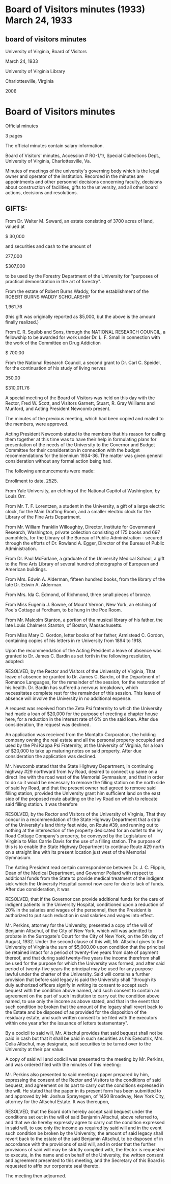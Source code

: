 Board of Visitors minutes (1933) March 24, 1933
===============================================

board of visitors minutes
-------------------------

University of Virginia, Board of Visitors

March 24, 1933

University of Virginia Library

Charlottesville, Virginia

2006

Board of Visitors minutes
=========================

Official minutes

3 pages

The official minutes contain salary information.

Board of Visitors' minutes, Accession # RG-1/1/, Special Collections Dept., University of Virginia, Charlottesville, Va.

Minutes of meetings of the university's governing body which is the legal owner and operator of the institution. Recorded in the minutes are appointments and other personnel decisions concerning faculty, decisions about construction of facilities, gifts to the university, and all other board actions, decisions and resolutions.

GIFTS:
------

From Dr. Walter M. Seward, an estate consisting of 3700 acres of land, valued at

$ 30,000

and securities and cash to the amount of

277,000

$307,000

to be used by the Forestry Department of the University for "purposes of practical demonstration in the art of forestry".

From the estate of Robert Burns Waddy, for the establishment of the ROBERT BURNS WADDY SCHOLARSHIP

1,961.76

(this gift was originally reported as $5,000, but the above is the amount finally realized.)

From E. R. Squibb and Sons, through the NATIONAL RESEARCH COUNCIL, a fellowship to be awarded for work under Dr. L. F. Small in connection with the work of the Committee on Drug Addiction

$ 700.00

From the National Research Council, a second grant to Dr. Carl C. Speidel, for the continuation of his study of living nerves

350.00

$310,011.76

A special meeting of the Board of Visitors was held on this day with the Rector, Fred W. Scott, and Visitors Garnett, Stuart, R. Gray Williams and Munford, and Acting President Newcomb present.

The minutes of the previous meeting, which had been copied and mailed to the members, were approved.

Acting President Newcomb stated to the members that his reason for calling them together at this time was to have their help in formulating plans for presentation of the needs of the University to the Governor and Budget Committee for their consideration in connection with the budget recommendations for the biennium 1934-36. The matter was given general consideration without any formal action being had.

The following announcements were made:

Enrollment to date, 2525.

From Yale University, an etching of the National Capitol at Washington, by Louis Orr.

From Mr. T. F. Lorentzen, a student in the University, a gift of a large electric clock, for the Main Drafting Room, and a smaller electric clock for the Library of the Fine Arts Department.

From Mr. William Franklin Willoughby, Director, Institute for Government Research, Washington, private collection consisting of 175 books and 697 pamphlets, for the Library of the Bureau of Public Administration - secured through the efforts of Dr. Rowland A. Egger, Director of the Bureau of Public Administration.

From Dr. Paul McFarlane, a graduate of the University Medical School, a gift to the Fine Arts Library of several hundred photographs of European and American buildings.

From Mrs. Edwin A. Alderman, fifteen hundred books, from the library of the late Dr. Edwin A. Alderman.

From Mrs. Ida C. Edmond, of Richmond, three small pieces of bronze.

From Miss Eugenia J. Bowne, of Mount Vernon, New York, an etching of Poe's Cottage at Fordham, to be hung in the Poe Room.

From Mr. Malcolm Stanton, a portion of the musical library of his father, the late Louis Chalmers Stanton, of Boston, Massachusetts.

From Miss Mary D. Gordon, letter books of her father, Armistead C. Gordon, containing copies of his letters in re University from 1894 to 1918.

Upon the recommendation of the Acting President a leave of absence was granted to Dr. James C. Bardin as set forth in the following resolution, adopted:

RESOLVED, by the Rector and Visitors of the University of Virginia, That leave of absence be granted to Dr. James C. Bardin, of the Department of Romance Languages, for the remainder of the session, for the restoration of his health. Dr. Bardin has suffered a nervous breakdown, which necessitates complete rest for the remainder of this session. This leave of absence will involve the University in no additional expense.

A request was received from the Zeta Psi fraternity to which the University had made a loan of $20,000 for the purpose of erecting a chapter house here, for a reduction in the interest rate of 6% on the said loan. After due consideration, the request was declined.

An application was received from the Montalto Corporation, the holding company owning the real estate and all the personal property occupied and used by the Phi Kappa Psi Fraternity, at the University of Virginia, for a loan of $20,000 to take up maturing notes on said property. After due consideration the application was declined.

Mr. Newcomb stated that the State Highway Department, in continuing highway #29 northward from Ivy Road, desired to connect up same on a direct line with the road west of the Memorial Gymnasium, and that in order to do so it would be necessary to remove the filling station on the north side of said Ivy Road, and that the present owner had agreed to remove said filling station, provided the University grant him sufficient land on the east side of the proposed route abutting on the Ivy Road on which to relocate said filling station. It was therefore

RESOLVED, by the Rector and Visitors of the University of Virginia, That they concur in a recommendation of the State Highway Department that a strip of the University's land thirty feet wide, on Route #39, and running out to nothing at the intersection of the property dedicated for an outlet to the Ivy Road Cottage Company's property, be conveyed by the Legislature of Virginia to Miss Carrie Davis for the use of a filling station. The purpose of this is to enable the State Highway Department to continue Route #29 north on a straight line with its present location just west of the Memorial Gymnasium.

The Acting President read certain correspondence between Dr. J. C. Flippin, Dean of the Medical Department, and Governor Pollard with respect to additional funds from the State to provide medical treatment of the indigent sick which the University Hospital cannot now care for due to lack of funds. After due consideration, it was

RESOLVED, that if the Governor can provide additional funds for the care of indigent patients in the University Hospital, conditioned upon a reduction of 20% in the salaries and wages of the personnel, then the President is authorized to put such reduction in said salaries and wages into effect.

Mr. Perkins, attorney for the University, presented a copy of the will of Benjamin Altschul, of the City of New York, which will was admitted to probate in the Surrogate's Court for the City of New York, on the 5th day of August, 1932. Under the second clause of this will, Mr. Altschul gives to the University of Virginia the sum of $5,000.00 upon condition that the principal be retained intact for a period of twenty-five years from date of payment thereof, and that during said twenty-five years the income therefrom shall be used for the purpose for which the University was formed, and after said period of twenty-five years the principal may be used for any purpose lawful under the charter of the University. Said will contains a further provision that before said legacy is paid the University shall "through its duly authorized officers signify in writing its consent to accept such bequest with the condition above named, and such consent to contain an agreement on the part of such Institution to carry out the condition above named, to use only the income as above stated, and that in the event that such condition be broken that the amount of the legacy shall revert back to the Estate and be disposed of as provided for the disposition of the residuary estate, and such written consent to be filed with the executors within one year after the issuance of letters testamentary".

By a codicil to said will, Mr. Altschul provides that said bequest shall not be paid in cash but that it shall be paid in such securities as his Executrix, Mrs. Celia Altschul, may designate, said securities to be turned over to the University at their par value.

A copy of said will and codicil was presented to the meeting by Mr. Perkins, and was ordered filed with the minutes of this meeting:

Mr. Perkins also presented to said meeting a paper prepared by him, expressing the consent of the Rector and Visitors to the conditions of said bequest, and agreement on its part to carry out the conditions expressed in the will. He stated that the paper in its present form has been submitted to and approved by Mr. Joshua Sprayregen, of 1450 Broadway, New York City, attorney for the Altschul Estate. It was thereupon,

RESOLVED, that the Board doth hereby accept said bequest under the conditions set out in the will of said Benjamin Altschul, above referred to, and that we do hereby expressly agree to carry out the condition expressed in said will, to use only the income as required by said will and in the event such condition be broken by the University, the amount of said legacy shall revert back to the estate of the said Benjamin Altschul, to be disposed of in accordance with the provisions of said will, and in order that the further provisions of said will may be strictly complied with, the Rector is requested to execute, in the name and on behalf of the University, the written consent and agreement presented to this meeting, and the Secretary of this Board is requested to affix our corporate seal thereto.

The meeting then adjourned.